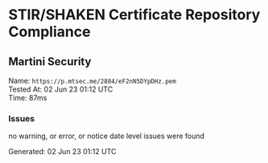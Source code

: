 # STIR/SHAKEN Certificate Repository Compliance

## Martini Security

Name: `https://p.mtsec.me/2884/eF2nN5DYpDHz.pem`\
Tested At: 02 Jun 23 01:12 UTC\
Time: 87ms

### Issues

no warning, or error, or notice date level issues were found

Generated: 02 Jun 23 01:12 UTC